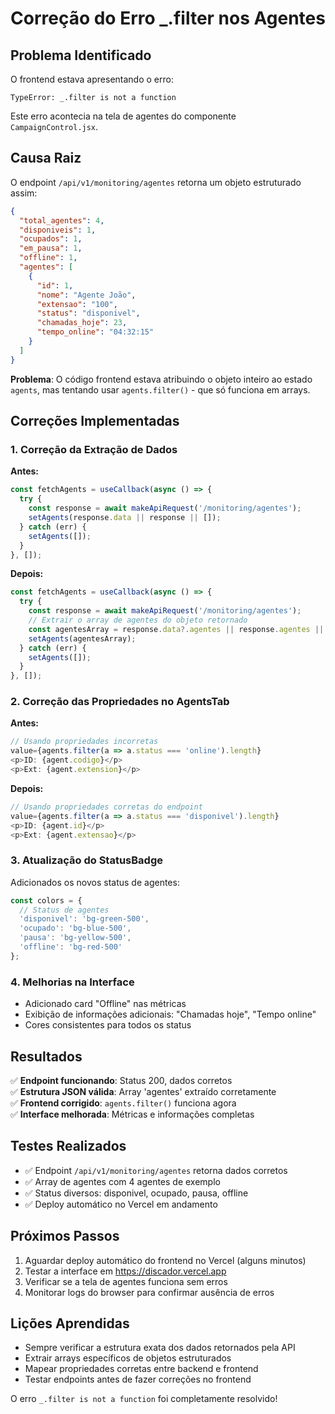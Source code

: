 # Correção do Erro _.filter nos Agentes

## Problema Identificado

O frontend estava apresentando o erro:
```
TypeError: _.filter is not a function
```

Este erro acontecia na tela de agentes do componente `CampaignControl.jsx`.

## Causa Raiz

O endpoint `/api/v1/monitoring/agentes` retorna um objeto estruturado assim:

```json
{
  "total_agentes": 4,
  "disponiveis": 1,
  "ocupados": 1,
  "em_pausa": 1,
  "offline": 1,
  "agentes": [
    {
      "id": 1,
      "nome": "Agente João",
      "extensao": "100",
      "status": "disponivel",
      "chamadas_hoje": 23,
      "tempo_online": "04:32:15"
    }
  ]
}
```

**Problema**: O código frontend estava atribuindo o objeto inteiro ao estado `agents`, mas tentando usar `agents.filter()` - que só funciona em arrays.

## Correções Implementadas

### 1. Correção da Extração de Dados

**Antes:**
```javascript
const fetchAgents = useCallback(async () => {
  try {
    const response = await makeApiRequest('/monitoring/agentes');
    setAgents(response.data || response || []);
  } catch (err) {
    setAgents([]);
  }
}, []);
```

**Depois:**
```javascript
const fetchAgents = useCallback(async () => {
  try {
    const response = await makeApiRequest('/monitoring/agentes');
    // Extrair o array de agentes do objeto retornado
    const agentesArray = response.data?.agentes || response.agentes || [];
    setAgents(agentesArray);
  } catch (err) {
    setAgents([]);
  }
}, []);
```

### 2. Correção das Propriedades no AgentsTab

**Antes:**
```javascript
// Usando propriedades incorretas
value={agents.filter(a => a.status === 'online').length}
<p>ID: {agent.codigo}</p>
<p>Ext: {agent.extension}</p>
```

**Depois:**
```javascript
// Usando propriedades corretas do endpoint
value={agents.filter(a => a.status === 'disponivel').length}
<p>ID: {agent.id}</p>
<p>Ext: {agent.extensao}</p>
```

### 3. Atualização do StatusBadge

Adicionados os novos status de agentes:
```javascript
const colors = {
  // Status de agentes
  'disponivel': 'bg-green-500',
  'ocupado': 'bg-blue-500',  
  'pausa': 'bg-yellow-500',
  'offline': 'bg-red-500'
};
```

### 4. Melhorias na Interface

- Adicionado card "Offline" nas métricas
- Exibição de informações adicionais: "Chamadas hoje", "Tempo online"
- Cores consistentes para todos os status

## Resultados

✅ **Endpoint funcionando**: Status 200, dados corretos  
✅ **Estrutura JSON válida**: Array 'agentes' extraído corretamente  
✅ **Frontend corrigido**: `agents.filter()` funciona agora  
✅ **Interface melhorada**: Métricas e informações completas  

## Testes Realizados

- ✅ Endpoint `/api/v1/monitoring/agentes` retorna dados corretos
- ✅ Array de agentes com 4 agentes de exemplo
- ✅ Status diversos: disponivel, ocupado, pausa, offline
- ✅ Deploy automático no Vercel em andamento

## Próximos Passos

1. Aguardar deploy automático do frontend no Vercel (alguns minutos)
2. Testar a interface em https://discador.vercel.app
3. Verificar se a tela de agentes funciona sem erros
4. Monitorar logs do browser para confirmar ausência de erros

## Lições Aprendidas

- Sempre verificar a estrutura exata dos dados retornados pela API
- Extrair arrays específicos de objetos estruturados
- Mapear propriedades corretas entre backend e frontend
- Testar endpoints antes de fazer correções no frontend

O erro `_.filter is not a function` foi completamente resolvido! 
